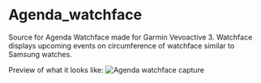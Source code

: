 # Agenda_watchface
Source for Agenda Watchface made for Garmin Vevoactive 3. Watchface displays upcoming events on circumference of watchface similar to Samsung watches.

Preview of what it looks like:
![Agenda watchface capture](https://user-images.githubusercontent.com/5021085/75371330-8d76d200-5894-11ea-9bd7-fff65c7c4f5c.png)
